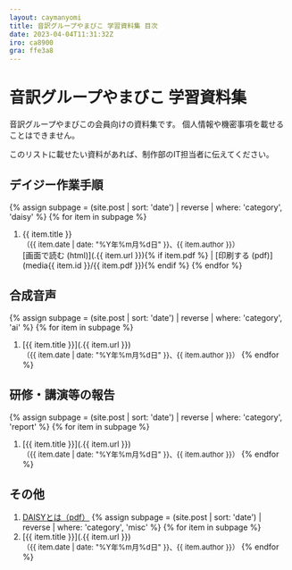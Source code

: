 ```yaml
---
layout: caymanyomi
title: 音訳グループやまびこ 学習資料集 目次
date: 2023-04-04T11:31:32Z
iro: ca8900
gra: ffe3a8
---
```


# 音訳グループやまびこ 学習資料集

音訳グループやまびこの会員向けの資料集です。
個人情報や機密事項を載せることはできません。

このリストに載せたい資料があれば、制作部のIT担当者に伝えてください。

## デイジー作業手順

{% assign subpage = (site.post | sort: 'date') | reverse | where: 'category', 'daisy' %}
{% for item in subpage %}
1. {{ item.title }}  
<span style="font-size:small;">（{{ item.date | date: "%Y年%m月%d日" }}、{{ item.author }}）</span>  
[画面で読む (html)](.{{ item.url }}){% if item.pdf %} | [印刷する (pdf)](media{{ item.id }}/{{ item.pdf }}){% endif %}
{% endfor %}

## 合成音声

{% assign subpage = (site.post | sort: 'date') | reverse | where: 'category', 'ai' %}
{% for item in subpage %}
1. [{{ item.title }}](.{{ item.url }})  
<span style="font-size:small;">（{{ item.date | date: "%Y年%m月%d日" }}、{{ item.author }}）</span>
{% endfor %}

## 研修・講演等の報告

{% assign subpage = (site.post | sort: 'date') | reverse | where: 'category', 'report' %}
{% for item in subpage %}
1. [{{ item.title }}](.{{ item.url }})  
<span style="font-size:small;">（{{ item.date | date: "%Y年%m月%d日" }}、{{ item.author }}）</span>
{% endfor %}

## その他

1. [DAISYとは（pdf）](media/daisy20191125.pdf)
{% assign subpage = (site.post | sort: 'date') | reverse | where: 'category', 'misc' %}
{% for item in subpage %}
1. [{{ item.title }}](.{{ item.url }})  
<span style="font-size:small;">（{{ item.date | date: "%Y年%m月%d日" }}、{{ item.author }}）</span>
{% endfor %}

